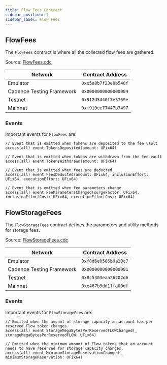 ```yaml
---
title: Flow Fees Contract
sidebar_position: 5
sidebar_label: Flow Fees
---
```


## FlowFees

The `FlowFees` contract is where all the collected flow fees are gathered.

Source: [FlowFees.cdc](https://github.com/onflow/flow-core-contracts/blob/master/contracts/FlowFees.cdc)

| Network                   | Contract Address     |
| ------------------------- | -------------------- |
| Emulator                  | `0xe5a8b7f23e8b548f` |
| Cadence Testing Framework | `0x0000000000000004` |
| Testnet                   | `0x912d5440f7e3769e` |
| Mainnet                   | `0xf919ee77447b7497` |

### Events

Important events for `FlowFees` are:

```cadence
// Event that is emitted when tokens are deposited to the fee vault
access(all) event TokensDeposited(amount: UFix64)

// Event that is emitted when tokens are withdrawn from the fee vault
access(all) event TokensWithdrawn(amount: UFix64)

// Event that is emitted when fees are deducted
access(all) event FeesDeducted(amount: UFix64, inclusionEffort: UFix64, executionEffort: UFix64)

// Event that is emitted when fee parameters change
access(all) event FeeParametersChanged(surgeFactor: UFix64, inclusionEffortCost: UFix64, executionEffortCost: UFix64)
```

## FlowStorageFees

The `FlowStorageFees` contract defines the parameters and utility methods for storage fees.

Source: [FlowStorageFees.cdc](https://github.com/onflow/flow-core-contracts/blob/master/contracts/FlowStorageFees.cdc)

| Network                   | Contract Address     |
| ------------------------- | -------------------- |
| Emulator                  | `0xf8d6e0586b0a20c7` |
| Cadence Testing Framework | `0x0000000000000001` |
| Testnet                   | `0x8c5303eaa26202d6` |
| Mainnet                   | `0xe467b9dd11fa00df` |

### Events

Important events for `FlowStorageFees` are:

```cadence
// Emitted when the amount of storage capacity an account has per reserved Flow token changes
access(all) event StorageMegaBytesPerReservedFLOWChanged(_ storageMegaBytesPerReservedFLOW: UFix64)

// Emitted when the minimum amount of Flow tokens that an account needs to have reserved for storage capacity changes.
access(all) event MinimumStorageReservationChanged(_ minimumStorageReservation: UFix64)
```
